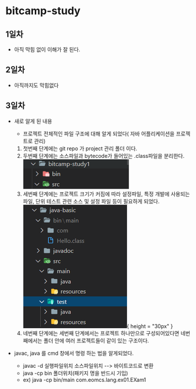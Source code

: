 # bitcamp-study

## 1일차

- 아직 막힘 없이 이해가 잘 된다.

## 2일차

- 아직까지도 막힘없다

## 3일차

- 새로 알게 된 내용

  - 프로젝트 전체적인 파일 구조에 대해 알게 되었다( 자바 어플리케이션을 프로젝트로 관리)

  1. 첫번째 단계에는 git repo 가 project 관리 폴더 이다.
  2. 두번째 단계에는 소스파일과 bytecode가 들어있는 .class파일을 분리한다.
     ![img1](https://github.com/zooragi/bitcamp-study/blob/main/ref-image/3day/img1.PNG)
  3. 세번째 단계에는 프로젝트 크기가 커짐에 따라 설정파일, 특정 개발에 사용되는 파일, 단위 테스트 관련 소스 및 설정 파일 등이 필요하게 되었다.
     ![img2](https://github.com/zooragi/bitcamp-study/blob/main/ref-image/3day/img2.PNG){ height = "30px" }
  4. 네번째 단계에는 세번째 단계에서는 프로젝트 하나만으로 구성되어있다면 네번째에서는 폴더 안에 여러 프로젝트들이 같이 있는 구조이다.

- javac, java 를 cmd 창에서 명령 하는 법을 알게되었다.
  - javac -d 실행파일위치 소스파일위치 --> 바이트코드로 변환
  - java -cp bin 폴더위치(패키지 명을 반드시 기입)
  - ex) java -cp bin/main com.eomcs.lang.ex01.EXam1
